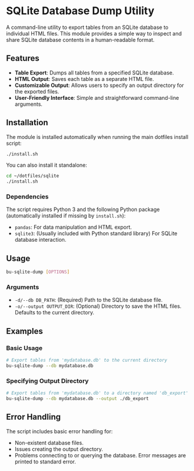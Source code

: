 # SQLite Database Dump Utility

A command-line utility to export tables from an SQLite database to individual HTML files. This module provides a simple way to inspect and share SQLite database contents in a human-readable format.

## Features

- **Table Export**: Dumps all tables from a specified SQLite database.
- **HTML Output**: Saves each table as a separate HTML file.
- **Customizable Output**: Allows users to specify an output directory for the exported files.
- **User-Friendly Interface**: Simple and straightforward command-line arguments.

## Installation

The module is installed automatically when running the main dotfiles install script:

```bash
./install.sh
```

You can also install it standalone:

```bash
cd ~/dotfiles/sqlite
./install.sh
```

### Dependencies

The script requires Python 3 and the following Python package (automatically installed if missing by `install.sh`):

- `pandas`: For data manipulation and HTML export.
- `sqlite3`: (Usually included with Python standard library) For SQLite database interaction.

## Usage

```bash
bu-sqlite-dump [OPTIONS]
```

### Arguments

- `-d/--db DB_PATH`: (Required) Path to the SQLite database file.
- `-o/--output OUTPUT_DIR`: (Optional) Directory to save the HTML files. Defaults to the current directory.

## Examples

### Basic Usage

```bash
# Export tables from 'mydatabase.db' to the current directory
bu-sqlite-dump --db mydatabase.db
```

### Specifying Output Directory

```bash
# Export tables from 'mydatabase.db' to a directory named 'db_export'
bu-sqlite-dump --db mydatabase.db --output ./db_export
```

## Error Handling

The script includes basic error handling for:

- Non-existent database files.
- Issues creating the output directory.
- Problems connecting to or querying the database.
  Error messages are printed to standard error.
